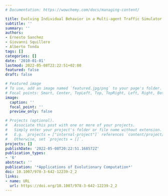 ```yaml
---
# Documentation: https://wowchemy.com/docs/managing-content/

title: Evolving Individual Behavior in a Multi-agent Traffic Simulator
subtitle: ''
summary: ''
authors:
- Ernesto Sanchez
- Giovanni Squillero
- Alberto Tonda
tags: []
categories: []
date: '2010-01-01'
lastmod: 2022-05-08T22:22:51+02:00
featured: false
draft: false

# Featured image
# To use, add an image named `featured.jpg/png` to your page's folder.
# Focal points: Smart, Center, TopLeft, Top, TopRight, Left, Right, BottomLeft, Bottom, BottomRight.
image:
  caption: ''
  focal_point: ''
  preview_only: false

# Projects (optional).
#   Associate this post with one or more of your projects.
#   Simply enter your project's folder or file name without extension.
#   E.g. `projects = ["internal-project"]` references `content/project/deep-learning/index.md`.
#   Otherwise, set `projects = []`.
projects: []
publishDate: '2022-05-08T20:22:51.168572Z'
publication_types:
- '6'
abstract: ''
publication: '*Applications of Evolutionary Computation*'
doi: 10.1007/978-3-642-12239-2_2
links:
- name: URL
  url: https://doi.org/10.1007/978-3-642-12239-2_2
---
```

